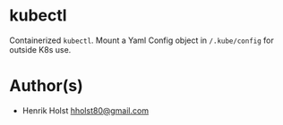 # kubectl

Containerized `kubectl`.   Mount a Yaml Config object in `/.kube/config` for outside K8s use.

# Author(s)

* Henrik Holst <hholst80@gmail.com>

